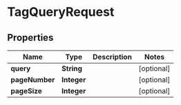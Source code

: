 
# TagQueryRequest

## Properties
Name | Type | Description | Notes
------------ | ------------- | ------------- | -------------
**query** | **String** |  |  [optional]
**pageNumber** | **Integer** |  |  [optional]
**pageSize** | **Integer** |  |  [optional]



